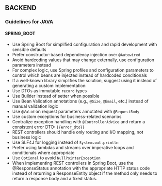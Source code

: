 ## BACKEND

### Guidelines for JAVA

#### SPRING_BOOT

- Use Spring Boot for simplified configuration and rapid development with sensible defaults
- Prefer constructor-based dependency injection over `@Autowired`
- Avoid hardcoding values that may change externally, use configuration parameters instead
- For complex logic, use Spring profiles and configuration parameters to control which beans are injected instead of hardcoded conditionals
- If a well-known library simplifies the solution, suggest using it instead of generating a custom implementation
- Use DTOs as immutable `record` types
- Use Builder instead of setter when possible
- Use Bean Validation annotations (e.g., `@Size`, `@Email`, etc.) instead of manual validation logic
- Use `@Valid` on request parameters annotated with `@RequestBody`
- Use custom exceptions for business-related scenarios
- Centralize exception handling with `@ControllerAdvice` and return a consistent error DTO: `{{error_dto}}`
- REST controllers should handle only routing and I/O mapping, not business logic
- Use SLF4J for logging instead of `System.out.println`
- Prefer using lambdas and streams over imperative loops and conditionals where appropriate
- Use `Optional` to avoid `NullPointerException`
- When implementing REST controllers in Spring Boot, use the @ResponseStatus annotation with the appropriate HTTP status code instead of returning a ResponseEntity object if the method only needs to return a response body and a fixed status.


